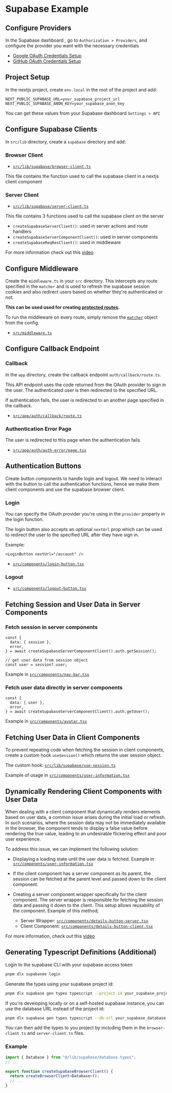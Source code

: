 # Supabase Example

## Configure Providers

In the Supabase dashboard , go to `Authorization > Providers`, and configure the provider you want with the necessary credentials

- [Google OAuth Credentials Setup](https://youtu.be/_XM9ziOzWk4?si=00qdQYmhBqbY1Qcn)
- [GitHub OAuth Credentials Setup](https://egghead.io/lessons/supabase-create-an-oauth-app-with-github)

## Project Setup

In the nextjs project, create `env.local` in the root of the project and add:

```.env
NEXT_PUBLIC_SUPABASE_URL=your_supabase_project_url
NEXT_PUBLIC_SUPABASE_ANON_KEY=your_supabase_anon_key
```

You can get these values from your Supabase dashboard `Settings > API`

## Configure Supabase Clients

In `src/lib` directory, create a `supabase` directory and add:

### Browser Client

- [`src/lib/supabase/browser-client.ts`](https://github.com/SamuelSackey/nextjs-supabase-example/blob/main/src/lib/supabase/browser-client.ts)

This file contains the function used to call the supabase client in a nextjs client component

### Server Client

- [`src/lib/supabase/server-client.ts`](https://github.com/SamuelSackey/nextjs-supabase-example/blob/main/src/lib/supabase/server-client.ts)

This file contains 3 functions used to call the supabase client on the server

- `createSupabaseServerClient()`: used in server actions and route handlers
- `createSupabaseServerComponentClient()`: used in server components
- `createSupabaseReqResClient()`: used in middleware

For more information check out this [video](https://youtu.be/XIj7nmIYtbo?si=KI9yhdYI8Ddcpq5s)

## Configure Middleware

Create the `middleware.ts` in your `src` directory. This intercepts any route specified in the `matcher` and is used to refresh the supabase session cookies and also redirect users based on whether they're authenticated or not.

**This can be used used for creating [protected routes](https://github.com/SamuelSackey/nextjs-supabase-example/blob/ba0d4d1b7f52a2f0435933892ea5d2b5cb7c1c0f/src/middleware.ts#L20).**

To run the middleware on every route, simply remove the [`matcher`](https://github.com/SamuelSackey/nextjs-supabase-example/blob/ba0d4d1b7f52a2f0435933892ea5d2b5cb7c1c0f/src/middleware.ts#L28) object from the config.

- [`src/middleware.ts`](https://github.com/SamuelSackey/nextjs-supabase-example/blob/main/src/middleware.ts)

## Configure Callback Endpoint

### Callback

In the `app` directory, create the callback endpoint `auth/callback/route.ts`.

This API endpoint uses the code returned from the OAuth provider to sign in the user. The authenticated user is then redirected to the specified URL.

If authentication fails, the user is redirected to an another page specified in the callback.

- [`src/app/auth/callback/route.ts`](https://github.com/SamuelSackey/nextjs-supabase-example/blob/main/src/app/auth/callback/route.ts)

### Authentication Error Page

The user is redirected to this page when the authentication fails.

- [`src/app/auth/auth-error/page.tsx`](https://github.com/SamuelSackey/nextjs-supabase-example/blob/main/src/app/auth/auth-error/page.tsx)

## Authentication Buttons

Create button components to handle login and logout. We need to interact with the button to call the authentication functions, hence we make them client components and use the supabase browser client.

### Login

You can specify the OAuth provider you're using in the `provider` property in the login function.

The login button also accepts an optional `nextUrl` prop which can be used to redirect the user to the specified URL after they have sign in.

Example:

```tsx
<LoginButton nextUrl="/account" />
```

- [`src/components/login-button.tsx`](https://github.com/SamuelSackey/nextjs-supabase-example/blob/main/src/components/login-button.tsx)

### Logout

- [`src/components/logout-button.tsx`](https://github.com/SamuelSackey/nextjs-supabase-example/blob/main/src/components/logout-button.tsx)

## Fetching Session and User Data in Server Components

### Fetch session in server components

```tsx
const {
  data: { session },
  error,
} = await createSupabaseServerComponentClient().auth.getSession();

// get user data from session object
const user = session?.user;
```

Example in [`src/components/nav-bar.tsx`](https://github.com/SamuelSackey/nextjs-supabase-example/blob/main/src/components/nav-bar.tsx)

### Fetch user data directly in server components

```tsx
const {
  data: { user },
  error,
} = await createSupabaseServerComponentClient().auth.getUser();
```

Example in [`src/components/avatar.tsx`](https://github.com/SamuelSackey/nextjs-supabase-example/blob/main/src/components/avatar.tsx)

## Fetching User Data in Client Components

To prevent repeating code when fetching the session in client components, create a custom hook `useSession()` which returns the user session object.

The custom hook: [`src/lib/supabase/use-session.ts`](https://github.com/SamuelSackey/nextjs-supabase-example/blob/main/src/lib/supabase/use-session.ts)

Example of usage in [`src/components/user-information.tsx`](https://github.com/SamuelSackey/nextjs-supabase-example/blob/main/src/components/user-information.tsx)

## Dynamically Rendering Client Components with User Data

When dealing with a client component that dynamically renders elements based on user data, a common issue arises during the initial load or refresh. In such scenarios, where the session data may not be immediately available in the browser, the component tends to display a false value before rendering the true value, leading to an undesirable flickering effect and poor user experience.

To address this issue, we can implement the following solution:

- Displaying a loading state until the user data is fetched. Example in [`src/components/user-information.tsx`](https://github.com/SamuelSackey/nextjs-supabase-example/blob/main/src/components/user-information.tsx)

- If the client component has a server component as its parent, the session can be fetched at the parent level and passed down to the client component.

- Creating a server component wrapper specifically for the client component. The server wrapper is responsible for fetching the session data and passing it down to the client. This setup allows reusability of the component. Example of this method;
  - Server Wrapper: [`src/components/details-button-server.tsx`](https://github.com/SamuelSackey/nextjs-supabase-example/blob/main/src/components/details-button-server.tsx)
  - Client Component: [`src/components/details-button-client.tsx`](https://github.com/SamuelSackey/nextjs-supabase-example/blob/main/src/components/details-button-client.tsx)

For more information, check out this [video](https://egghead.io/lessons/supabase-dynamically-render-ui-based-on-user-session-with-ssr-in-next-js-client-components)

## Generating Typescript Definitions (Additional)

Login to the supabase CLI with your supabase access token

```sh
pnpm dlx supabasee login
```

Generate the types using your supabase project id:

```sh
pnpm dlx supabase gen types typescript --project-id your_supabase_project_id > src/lib/supabase/database.types.ts
```

If you're developing locally or on a self-hosted supabase instance, you can use the database URL instead of the project id:

```sh
pnpm dlx supabase gen types typescript --db-url your_supabase_database_url > src/lib/supabase/database.types.ts
```

You can then add the types to you project by including them in the `browser-client.ts` and `server-client.ts` files.

### Example

```ts
import { Database } from "@/lib/supabase/database.types";
// ...

export function createSupabaseBrowserClient() {
  return createBrowserClient<Database>();
  // ...
}
```
